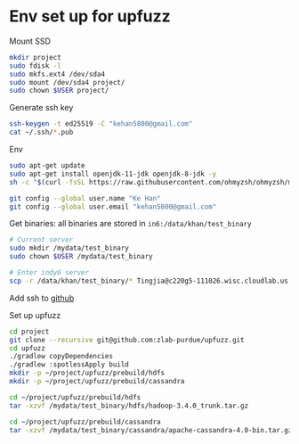 # Env set up for upfuzz

Mount SSD

```bash
mkdir project
sudo fdisk -l
sudo mkfs.ext4 /dev/sda4
sudo mount /dev/sda4 project/
sudo chown $USER project/
```

Generate ssh key

```bash
ssh-keygen -t ed25519 -C "kehan5800@gmail.com"
cat ~/.ssh/*.pub
```

Env

```bash
sudo apt-get update
sudo apt-get install openjdk-11-jdk openjdk-8-jdk -y
sh -c "$(curl -fsSL https://raw.githubusercontent.com/ohmyzsh/ohmyzsh/master/tools/install.sh)"

git config --global user.name "Ke Han"
git config --global user.email "kehan5800@gmail.com"


```

Get binaries: all binaries are stored in `in6:/data/khan/test_binary` 

```bash
# Current server
sudo mkdir /mydata/test_binary
sudo chown $USER /mydata/test_binary

# Enter indy6 server
scp -r /data/khan/test_binary/* Tingjia@c220g5-111026.wisc.cloudlab.us:/mydata/test_binary/
```

Add ssh to [github](https://github.com/settings/keys)

Set up upfuzz

```bash
cd project
git clone --recursive git@github.com:zlab-purdue/upfuzz.git
cd upfuzz
./gradlew copyDependencies
./gradlew :spotlessApply build
mkdir -p ~/project/upfuzz/prebuild/hdfs
mkdir -p ~/project/upfuzz/prebuild/cassandra

cd ~/project/upfuzz/prebuild/hdfs
tar -xzvf /mydata/test_binary/hdfs/hadoop-3.4.0_trunk.tar.gz

cd ~/project/upfuzz/prebuild/cassandra
tar -xzvf /mydata/test_binary/cassandra/apache-cassandra-4.0-bin.tar.gz
```